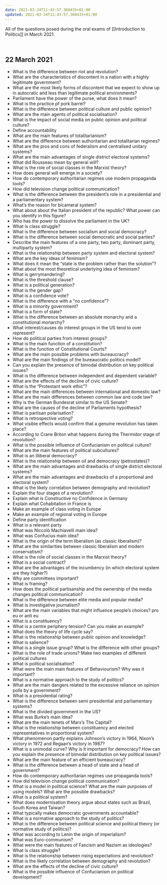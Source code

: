 ```yaml
---
date: 2021-03-24T11:43:57.368435+01:00
updated: 2021-03-24T11:43:57.368435+01:00
---
```

All of the questions posed during the oral exams of [[Introduction to Politics]] in March 2021.

<br>

## 22 March 2021

- What is the difference between riot and revolution?
- What are the characteristics of discontent in a nation with a highly legitimate government?
- What are the most likely forms of discontent that we expect to show up in autocratic and less than legitimate political environments? 
- Parliament have the power of the purse, what does it mean?
- What is the practice pf pork barrel? 
- What is the difference between political culture and public opinion?
- What are the main agents of political socialisation? 
- What is the impact of social media on public opinion and political culture? 
- Define accountability 
- What are the main features of totalitarianism? 
- What are the difference between authoritarian and totalitarian regimes? 
- What are the pros and cons of federalism and centralised unitary systems?
- What are the main advantages of single district electoral systems?
- What did Rousseau mean by general will?
- What is the role of social classes in the Marxist theory?
- How does general will emerge in a society? 
- How do contemporary authoritarian regimes use modern propaganda tools?
- How did television change political communication? 
- What is the difference between the president’s role in a presidential and a parliamentary system?
- What’s the reason for bicameral system?
- What about about the Italian president of the republic? What power can you identify in this figure? 
- Who has the power to dissolve the parliament in the UK? 
- What is class struggle?
- What is the difference between socialism and social democracy? 
- What is the difference between social democratic and social parties?
- Describe the main features of a one party, two party, dominant party, multiparty system?
- What is the relationship between party system and electoral system? 
- What are the key ideas of feminism?
- What does it mean the “state is the problem rather than the solution”?
- What about the most theoretical underlying idea of feminism? 
- What is gerrymandering?
- What is the threshold clause?
- What is a political generation?
- What is the gender gap? 
- What is a confidence vote?
- What is the difference with a “no confidence”?
- What is a minority government?
- What is a form of state?
- What is the difference between an absolute monarchy and a constitutional monarchy? 
- What interest/causes do interest groups in the US tend to over represent?
- How do political parties from interest groups? 
- What is the main function of a constitution?
- What is the function of Constitutional Courts? 
- What are the main possible problems with bureaucracy?
- What are the main findings of the bureaucratic politics model?
- Can you explain the presence of bimodal distribution on key political issues?
- What is the difference between independent and dependent variable?
- What are the effects of the decline of civic culture?
- What is the “Protestant work ethic”? 
- What are the main differences between international and domestic law?
- What are the main differences between common law and code law? 
- Why is the German Bundesrat similar to the US Senate?
- What are the causes of the decline of Parliaments hypothesis? 
- What is partisan polarisation?
- What is retrospective voting? 
- What visible effects would confirm that a genuine revolution has taken place?
- According to Crane Briton what happens during the Thermidor stage of revolution?
- What is the possible influence of Confucianism on political culture?
- What are the main features of political subcultures? 
- What is an illiberal democracy?
- What is the relationship between oil and democracy (petrostates)?
- What are the main advantages and drawbacks of single district electoral systems?
- What are the main advantages and drawbacks of a proportional and electoral system? 
- What is the likely correlation between demography and revolution?
- Explain the four stages of a revolution? 
- Explain what is Constructive no Confidence in Germany
- Explain what Cohabitation in France is
- Make an example of class voting in Europe 
- Make an example of regional voting in Europe
- Define party identification
- What is a relevant party 
- What was Niccolò Machiavelli main idea?
- What was Confucius main idea? 
- What is the origin of the term liberalism (as classic liberalism)?
- What are the similarities between classic liberalism and modern conservatism? 
- What is the role of social classes in the Marxist theory?
- What is a social contract? 
- What are the advantages of the incumbency (in which electoral system are they higher?)
- Why are committees important? 
- What is framing?
- How does the political partisanship and the ownership of the media changes political communication?
- What is the difference between elite media and popular media?
- What is investigative journalism?
- What are the main variables that might influence people’s choices? pro eu or anti eu
- What is a constituency?
- What is a centre periphery tension? Can you make an example?
- What does the theory of life cycle say? 
- What is the relationship between public opinion and knowledge?
- What is salience?
- What is a single issue group? What is the difference with other groups?
- What is the role of trade unions? 
Make two examples of different political cultures 
- What is political socialisation? 
- What were the main main features of Behaviourism? Why was it important? 
- What is a normative approach to the study of politics?
- What are the main dangers related to the excessive reliance on opinion polls by a government?
- What is a presidential rating?
- What is the difference between semi presidential and parliamentary systems?
- What is the divided government in the US? 
- What was Burke’s main idea?
- What are the main tenets of Marx’s The Capital?
- What is the relationship between constituency and elected representatives in proportional system?
- What phenomenon partly explains Johnson’s victory in 1964, Nixon’s victory in 1972 and Regaan’s victory in 1987? 
- What is a unimodal curve? Why is it important for democracy?
How can you explain the presence of bimodal distribution on key political issues? 
- What are the main feature of an efficient bureaucracy?
- What is the difference between a head of state and a head of government?
- How do contemporary authoritarian regimes use propaganda tools?
- How did television change political communication? 
- What is a model in political science? What are the main purposes of using models? What are the possible drawbacks?
- What is a political system?
- What does modernisation theory argue about states such as Brazil, South Korea and Taiwan?
- What typically makes democratic governments accountable?
- What is a normative approach to the study of politics?
- What is the difference between political science and political theory (or normative study of politics)?
- What was according to Lenin the origin of imperialism?
- What was Euro-communism?
- What were the main features of Fascism and Nazism as ideologies? 
- What is class struggle? 
- What is the relationship between rising expectations and revolution?
- What is the likely correlation between demography and revolution? 
- What are the effects of the decline of civic culture?
- What is the possible influence of Confucianism on political development?
